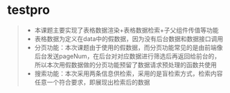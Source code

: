 # testpro

> - 本课题主要实现了表格数据渲染+表格数据检索+子父组件传值等功能
> - 表格数据为定义在data中的假数据，因为没有后台数据和数据接口调用
> - 分页功能：本次课题由于使用的假数据，而分页功能常见的是由前端像后台发送pageNum，在后台对对应数据进行筛选后再返回给前台的，所以本次用假数据做的分页功能预留了数据请求预处理的函数共使用
> - 搜索功能：本次采用两条信息供检索，采用的是盲检索方式，检索内容任意一个符合要求，即展现出检索后的数据
